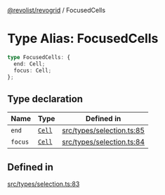 [@revolist/revogrid](README.md) / FocusedCells

# Type Alias: FocusedCells

```ts
type FocusedCells: {
  end: Cell;
  focus: Cell;
};
```

## Type declaration

| Name | Type | Defined in |
| ------ | ------ | ------ |
| `end` | [`Cell`](Interface.Cell.md) | [src/types/selection.ts:85](https://github.com/revolist/revogrid/blob/15bed16e98b0807fadb0bfdae87d4c121f88e09e/src/types/selection.ts#L85) |
| `focus` | [`Cell`](Interface.Cell.md) | [src/types/selection.ts:84](https://github.com/revolist/revogrid/blob/15bed16e98b0807fadb0bfdae87d4c121f88e09e/src/types/selection.ts#L84) |

## Defined in

[src/types/selection.ts:83](https://github.com/revolist/revogrid/blob/15bed16e98b0807fadb0bfdae87d4c121f88e09e/src/types/selection.ts#L83)
